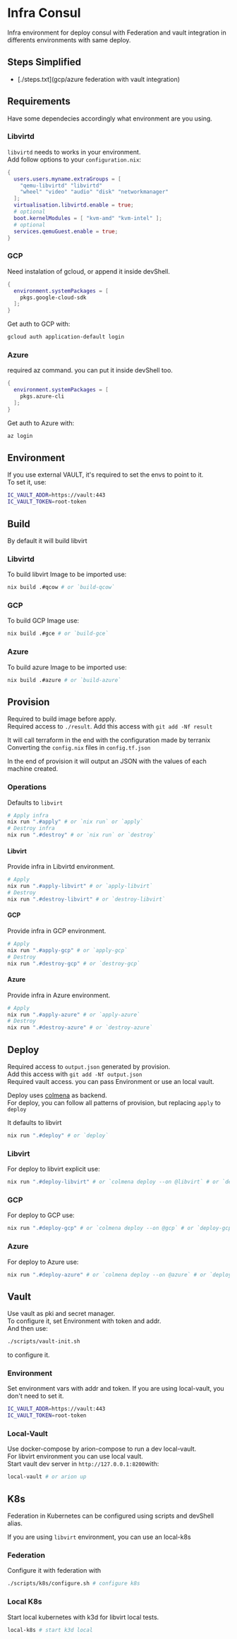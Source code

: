 # Infra Consul
Infra environment for deploy consul with Federation and vault integration
in differents environments with same deploy.

## Steps Simplified
 - [./steps.txt](gcp/azure federation with vault integration)
## Requirements

Have some dependecies accordingly what environment are you using.

### Libvirtd
`libvirtd` needs to works in your environment.  
Add follow options to your `configuration.nix`:  
``` nix
{
  users.users.myname.extraGroups = [
    "qemu-libvirtd" "libvirtd" 
    "wheel" "video" "audio" "disk" "networkmanager"
  ]; 
  virtualisation.libvirtd.enable = true;
  # optional
  boot.kernelModules = [ "kvm-amd" "kvm-intel" ];
  # optional
  services.qemuGuest.enable = true;
}
```

### GCP
Need instalation of gcloud, or append it inside devShell.  
``` nix
{
  environment.systemPackages = [
    pkgs.google-cloud-sdk 
  ];
}
```

Get auth to GCP with:  
``` bash
gcloud auth application-default login
```

### Azure
required az command. you can put it inside devShell too.  
``` nix
{
  environment.systemPackages = [
    pkgs.azure-cli 
  ];
}
```

Get auth to Azure with:  
``` bash
az login
```

## Environment

If you use external VAULT, it's required to set the envs to point to it.  
To set it, use:  

``` bash
IC_VAULT_ADDR=https://vault:443
IC_VAULT_TOKEN=root-token
```

## Build

By default it will build libvirt  

### Libvirtd
To build libvirt Image to be imported use:  
``` bash
nix build .#qcow # or `build-qcow`
```

### GCP
To build GCP Image use:  
``` bash
nix build .#gce # or `build-gce`
```

### Azure
To build azure Image to be imported use:  
``` bash
nix build .#azure # or `build-azure`
```

## Provision
Required to build image before apply.  
Required access to `./result`. Add this access with `git add -Nf result`  

It will call terraform in the end with the configuration made by terranix  
Converting the `config.nix` files in `config.tf.json`  

In the end of provision it will output an JSON with the values of each machine created.  

### Operations
Defaults to `libvirt`  
``` bash
# Apply infra
nix run ".#apply" # or `nix run` or `apply`
# Destroy infra
nix run ".#destroy" # or `nix run` or `destroy`
```

#### Libvirt
Provide infra in Libvirtd environment.  
``` bash
# Apply
nix run ".#apply-libvirt" # or `apply-libvirt`
# Destroy
nix run ".#destroy-libvirt" # or `destroy-libvirt`
```

#### GCP
Provide infra in GCP environment.  
``` bash
# Apply
nix run ".#apply-gcp" # or `apply-gcp`
# Destroy
nix run ".#destroy-gcp" # or `destroy-gcp`
```

#### Azure
Provide infra in Azure environment.  
``` bash
# Apply
nix run ".#apply-azure" # or `apply-azure`
# Destroy
nix run ".#destroy-azure" # or `destroy-azure`
```

## Deploy
Required access to `output.json` generated by provision.  
Add this access with `git add -Nf output.json`  
Required vault access. you can pass Environment or use an local vault.  

Deploy uses [colmena](https://github.com/zhaofengli/colmena) as backend.  
For deploy, you can follow all patterns of provision, but replacing `apply` to `deploy`  

It defaults to libvirt  
``` bash
nix run ".#deploy" # or `deploy`
```

### Libvirt
For deploy to libvirt explicit use:  
``` bash
nix run ".#deploy-libvirt" # or `colmena deploy --on @libvirt` # or `deploy-libvirt`
```

### GCP
For deploy to GCP use:
``` bash
nix run ".#deploy-gcp" # or `colmena deploy --on @gcp` # or `deploy-gcp`
```

### Azure
For deploy to Azure use:
``` bash
nix run ".#deploy-azure" # or `colmena deploy --on @azure` # or `deploy-azure`
```

## Vault
Use vault as pki and secret manager.  
To configure it, set Environment with token and addr.  
And then use:  
``` bash
./scripts/vault-init.sh
```
to configure it.  

### Environment
Set environment vars with addr and token. If you are using local-vault, you don't need to set it.  
``` bash
IC_VAULT_ADDR=https://vault:443
IC_VAULT_TOKEN=root-token
```

### Local-Vault
Use docker-compose by arion-compose to run a dev local-vault.  
For libvirt environment you can use local vault.  
Start vault dev server in `http://127.0.0.1:8200`with:  
``` bash
local-vault # or arion up
```

## K8s
Federation in Kubernetes can be configured using scripts and devShell alias.

If you are using `libvirt` environment, you can use an local-k8s

### Federation
Configure it with federation with
``` bash
./scripts/k8s/configure.sh # configure k8s
```

### Local K8s
Start local kubernetes with k3d for libvirt local tests.
``` bash
local-k8s # start k3d local
```
